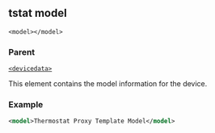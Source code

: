 ## tstat model

`<model></model>`


### Parent

[`<devicedata>`][1]


This element contains the model information for the device.


### Example

```xml
<model>Thermostat Proxy Template Model</model>

```


[1]:	https://snap-one.github.io/docs-driverworks-xml/#devicedata
